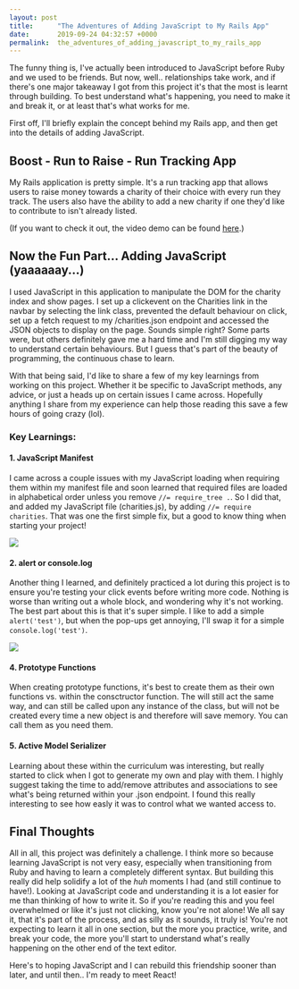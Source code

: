 ```yaml
---
layout: post
title:      "The Adventures of Adding JavaScript to My Rails App"
date:       2019-09-24 04:32:57 +0000
permalink:  the_adventures_of_adding_javascript_to_my_rails_app
---
```


The funny thing is, I've actually been introduced to JavaScript before Ruby and we used to be friends. But now, well.. relationships take work, and if there's one major takeaway I got from this project it's that the most is learnt through building. To best understand what's happening, you need to make it and break it, or at least that's what works for me. 

First off, I'll briefly explain the concept behind my Rails app, and then get into the details of adding JavaScript. 

## Boost - Run to Raise - Run Tracking App
My Rails application is pretty simple. It's a run tracking app that allows users to raise money towards a charity of their choice with every run they track. The users also have the ability to add a new charity if one they'd like to contribute to isn't already listed.

(If you want to check it out, the video demo can be found [here](https://youtu.be/7alcGstEa_I).)

## Now the Fun Part... Adding JavaScript (yaaaaaay...) 
I used JavaScript in this application to manipulate the DOM for the charity index and show pages. I set up a clickevent on the Charities link in the navbar by selecting the link class, prevented the default behaviour on click, set up a fetch request to my /charities.json endpoint and accessed the JSON objects to display on the page. Sounds simple right? Some parts were, but others definitely gave me a hard time and I'm still digging my way to understand certain behaviours. But I guess that's part of the beauty of programming, the continuous chase to learn.

With that being said, I'd like to share a few of my key learnings from working on this project. Whether it be specific to JavaScript methods, any advice, or just a heads up on certain issues I came across. Hopefully anything I share from my experience can help those reading this save a few hours of going crazy (lol).

### Key Learnings:
#### 1. JavaScript Manifest
I came across a couple issues with my JavaScript loading when requiring them within my manifest file and soon learned that required files are loaded in alphabetical order unless you remove ```//= require_tree .```. So I did that, and added my JavaScript file (charities.js), by adding ```//= require charities```. That was one the first simple fix, but a good to know thing when starting your project! 

![](https://imgur.com/iCPB65M.png)

#### 2. alert or console.log
Another thing I learned, and definitely practiced a lot during this project is to ensure you're testing your click events before writing more code. Nothing is worse than writing out a whole block, and wondering why it's not working. The best part about this is that it's super simple. I like to add a simple ```alert('test')```, but when the pop-ups get annoying, I'll swap it for a simple ```console.log('test')```.

![](https://imgur.com/g6EbcPO.png)

#### 4. Prototype Functions
When creating prototype functions, it's best to create them as their own functions vs. within the consctructor function. The will still act the same way, and can still be called upon any instance of the class, but will not be created every time a new object is and therefore will save memory. You can call them as you need them. 

#### 5. Active Model Serializer
Learning about these within the curriculum was interesting, but really started to click when I got to generate my own and play with them. I highly suggest taking the time to add/remove attributes and associations to see what's being returned within your .json endpoint. I found this really interesting to see how easly it was to control what we wanted access to. 

## Final Thoughts
All in all, this project was definitely a challenge. I think more so because learning JavaScript is not very easy, especially when transitioning from Ruby and having to learn a completely different syntax. But building this really did help solidify a lot of the *huh* moments I had (and still continue to have!). Looking at JavaScript code and understanding it is a lot easier for me than thinking of how to write it. So if you're reading this and you feel overwhelmed or like it's just not clicking, know you're not alone! We all say it, that it's part of the process, and as silly as it sounds, it truly is! You're not expecting to learn it all in one section, but the more you practice, write, and break your code, the more you'll start to understand what's really happening on the other end of the text editor. 

Here's to hoping JavaScript and I can rebuild this friendship sooner than later, and until then.. I'm ready to meet React! 








